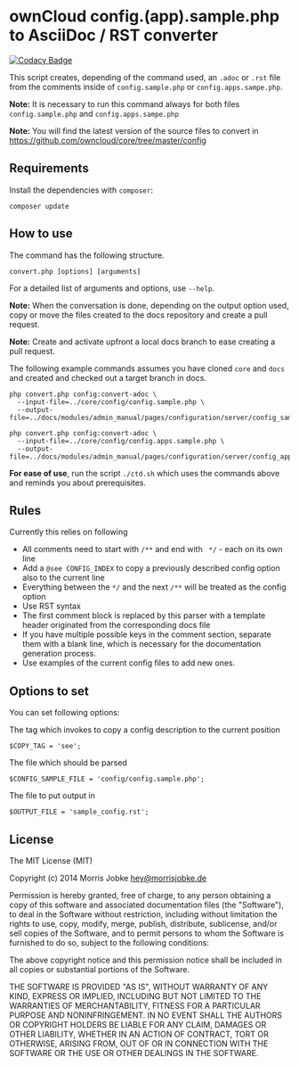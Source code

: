 # ownCloud config.(app).sample.php to AsciiDoc / RST converter

[![Codacy Badge](https://api.codacy.com/project/badge/Grade/c5e375e4b4af47238dcb8fc234960da4)](https://www.codacy.com/app/settermjd/ownCloud-config-converter?utm_source=github.com&amp;utm_medium=referral&amp;utm_content=settermjd/ownCloud-config-converter&amp;utm_campaign=Badge_Grade)

This script creates, depending of the command used, an `.adoc` or `.rst` file from the comments inside of
`config.sample.php` or `config.apps.sampe.php`.

**Note:** It is necessary to run this command always for both files `config.sample.php` and `config.apps.sampe.php`

**Note:** You will find the latest version of the source files to convert in https://github.com/owncloud/core/tree/master/config 

## Requirements

Install the dependencies with `composer`:

	composer update

## How to use

The command has the following structure.

```
convert.php [options] [arguments]
```

For a detailed list of arguments and options, use `--help`.

**Note:** When the conversation is done, depending on the output option used,
copy or move the files created to the docs repository and create a pull request.

**Note:** Create and activate upfront a local docs branch to ease creating a pull request.

The following example commands assumes you have cloned `core` and `docs` and created and checked out a target branch in docs.

```
php convert.php config:convert-adoc \
  --input-file=../core/config/config.sample.php \
  --output-file=../docs/modules/admin_manual/pages/configuration/server/config_sample_php_parameters.adoc

php convert.php config:convert-adoc \
  --input-file=../core/config/config.apps.sample.php \
  --output-file=../docs/modules/admin_manual/pages/configuration/server/config_apps_sample_php_parameters.adoc
```

**For ease of use**, run the script `./ctd.sh` which uses the commands above and reminds you about prerequisites.

## Rules

Currently this relies on following

 * All comments need to start with `/**` and end with ` */` - each on its own line
 * Add a `@see CONFIG_INDEX` to copy a previously described config option also to the current line
 * Everything between the `*/` and the next `/**` will be treated as the config option
 * Use RST syntax
 * The first comment block is replaced by this parser with a template header originated from the corresponding docs file 
 * If you have multiple possible keys in the comment section, separate them with a blank line, which is necessary for the documentation generation process.
 * Use examples of the current config files to add new ones.

## Options to set

You can set following options:

The tag which invokes to copy a config description to the current position

	$COPY_TAG = 'see';

The file which should be parsed

	$CONFIG_SAMPLE_FILE = 'config/config.sample.php';

The file to put output in

	$OUTPUT_FILE = 'sample_config.rst';

## License

The MIT License (MIT)

Copyright (c) 2014 Morris Jobke <hey@morrisjobke.de>

Permission is hereby granted, free of charge, to any person obtaining a copy
of this software and associated documentation files (the "Software"), to deal
in the Software without restriction, including without limitation the rights
to use, copy, modify, merge, publish, distribute, sublicense, and/or sell
copies of the Software, and to permit persons to whom the Software is
furnished to do so, subject to the following conditions:

The above copyright notice and this permission notice shall be included in all
copies or substantial portions of the Software.

THE SOFTWARE IS PROVIDED "AS IS", WITHOUT WARRANTY OF ANY KIND, EXPRESS OR
IMPLIED, INCLUDING BUT NOT LIMITED TO THE WARRANTIES OF MERCHANTABILITY,
FITNESS FOR A PARTICULAR PURPOSE AND NONINFRINGEMENT. IN NO EVENT SHALL THE
AUTHORS OR COPYRIGHT HOLDERS BE LIABLE FOR ANY CLAIM, DAMAGES OR OTHER
LIABILITY, WHETHER IN AN ACTION OF CONTRACT, TORT OR OTHERWISE, ARISING FROM,
OUT OF OR IN CONNECTION WITH THE SOFTWARE OR THE USE OR OTHER DEALINGS IN THE
SOFTWARE.
